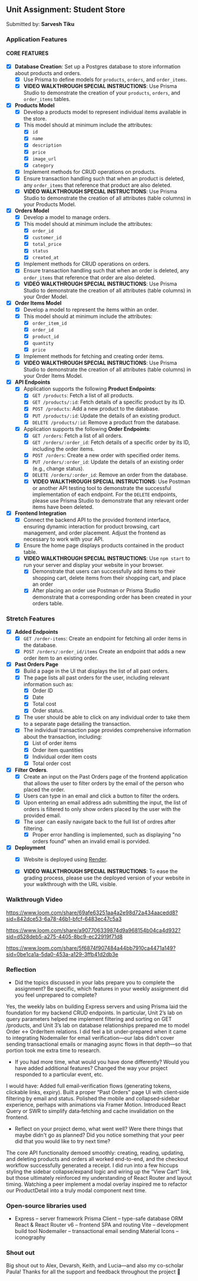## Unit Assignment: Student Store

Submitted by: **Sarvesh Tiku**

### Application Features

#### CORE FEATURES

- [x] **Database Creation**: Set up a Postgres database to store information about products and orders.
  - [x]  Use Prisma to define models for `products`, `orders`, and `order_items`.
  - [x]  **VIDEO WALKTHROUGH SPECIAL INSTRUCTIONS**: Use Prisma Studio to demonstrate the creation of your `products`, `orders`, and `order_items` tables. 
- [x] **Products Model**
  - [x] Develop a products model to represent individual items available in the store. 
  - [x] This model should at minimum include the attributes:
    - [x] `id`
    - [x] `name`
    - [x] `description`
    - [x] `price` 
    - [x] `image_url`
    - [x] `category`
  - [x] Implement methods for CRUD operations on products.
  - [x] Ensure transaction handling such that when an product is deleted, any `order_items` that reference that product are also deleted. 
  - [x] **VIDEO WALKTHROUGH SPECIAL INSTRUCTIONS**: Use Prisma Studio to demonstrate the creation of all attributes (table columns) in your Products Model.
- [x] **Orders Model**
  - [x] Develop a model to manage orders. 
  - [x] This model should at minimum include the attributes:
    - [x] `order_id`
    - [x] `customer_id`
    - [x] `total_price`
    - [x] `status`
    - [x] `created_at`
  - [x] Implement methods for CRUD operations on orders.
  - [x] Ensure transaction handling such that when an order is deleted, any `order_items` that reference that order are also deleted. 
  - [x] **VIDEO WALKTHROUGH SPECIAL INSTRUCTIONS**: Use Prisma Studio to demonstrate the creation of all attributes (table columns) in your Order Model.

- [x] **Order Items Model**
  - [x] Develop a model to represent the items within an order. 
  - [x] This model should at minimum include the attributes:
    - [x] `order_item_id`
    - [x] `order_id`
    - [x] `product_id`
    - [x] `quantity`
    - [x] `price`
  - [x] Implement methods for fetching and creating order items.  
  - [x] **VIDEO WALKTHROUGH SPECIAL INSTRUCTIONS**: Use Prisma Studio to demonstrate the creation of all attributes (table columns) in your Order Items Model.
- [x] **API Endpoints**
  - [x] Application supports the following **Product Endpoints**:
    - [x] `GET /products`: Fetch a list of all products.
    - [x] `GET /products/:id`: Fetch details of a specific product by its ID.
    - [x] `POST /products`: Add a new product to the database.
    - [x] `PUT /products/:id`: Update the details of an existing product.
    - [x] `DELETE /products/:id`: Remove a product from the database.
  - [x] Application supports the following **Order Endpoints**:
    - [x] `GET /orders`: Fetch a list of all orders.
    - [x] `GET /orders/:order_id`: Fetch details of a specific order by its ID, including the order items.
    - [x] `POST /orders`: Create a new order with specified order items.
    - [x] `PUT /orders/:order_id`: Update the details of an existing order (e.g., change status).
    - [x] `DELETE /orders/:order_id`: Remove an order from the database.
    - [x] **VIDEO WALKTHROUGH SPECIAL INSTRUCTIONS**: Use Postman or another API testing tool to demonstrate the successful implementation of each endpoint. For the `DELETE` endpoints, please use Prisma Studio to demonstrate that any relevant order items have been deleted. 
- [x] **Frontend Integration**
  - [x] Connect the backend API to the provided frontend interface, ensuring dynamic interaction for product browsing, cart management, and order placement. Adjust the frontend as necessary to work with your API.
  - [x] Ensure the home page displays products contained in the product table.
  - [x] **VIDEO WALKTHROUGH SPECIAL INSTRUCTIONS**: Use `npm start` to run your server and display your website in your browser. 
    - [x] Demonstrate that users can successfully add items to their shopping cart, delete items from their shopping cart, and place an order
    - [x] After placing an order use Postman or Prisma Studio demonstrate that a corresponding order has been created in your orders table.

### Stretch Features

- [x] **Added Endpoints**
  - [x] `GET /order-items`: Create an endpoint for fetching all order items in the database.
  - [x] `POST /orders/:order_id/items` Create an endpoint that adds a new order item to an existing order. 
- [x] **Past Orders Page**
  - [x] Build a page in the UI that displays the list of all past orders.
  - [x] The page lists all past orders for the user, including relevant information such as:
    - [x] Order ID
    - [x] Date
    - [x] Total cost
    - [x] Order status.
  - [x] The user should be able to click on any individual order to take them to a separate page detailing the transaction.
  - [x] The individual transaction page provides comprehensive information about the transaction, including:
    - [x] List of order items
    - [x] Order item quantities
    - [x] Individual order item costs
    - [x] Total order cost
- [x] **Filter Orders**.
  - [x] Create an input on the Past Orders page of the frontend application that allows the user to filter orders by the email of the person who placed the order. 
  - [x] Users can type in an email and click a button to filter the orders.
  - [x] Upon entering an email address adn submitting the input, the list of orders is filtered to only show orders placed by the user with the provided email. 
  - [x] The user can easily navigate back to the full list of ordres after filtering. 
    - [x] Proper error handling is implemented, such as displaying "no orders found" when an invalid email is porvided.
- [x] **Deployment**
  - [x] Website is deployed using [Render](https://courses.codepath.org/snippets/site/render_deployment_guide).
  - [x] **VIDEO WALKTHROUGH SPECIAL INSTRUCTIONS**: To ease the grading process, please use the deployed version of your website in your walkthrough with the URL visible. 



### Walkthrough Video

https://www.loom.com/share/69afe63251aa4a2e98d72a434aacedd8?sid=842dce53-6a78-46b1-bfcf-6483ec47c5a3

https://www.loom.com/share/a907706339874d9a968154b04ca4d932?sid=d528deb5-a275-4405-8bc9-ec22919f71d8

https://www.loom.com/share/5f6874f907484a44bb7910ca4471a149?sid=0be1ca1a-5da0-453a-a129-3ffb41d2db3e

### Reflection

* Did the topics discussed in your labs prepare you to complete the assignment? Be specific, which features in your weekly assignment did you feel unprepared to complete?

Yes, the weekly labs on building Express servers and using Prisma laid the foundation for my backend CRUD endpoints. In particular, Unit 2’s lab on query parameters helped me implement filtering and sorting on GET /products, and Unit 3’s lab on database relationships prepared me to model Order ↔ OrderItem relations. I did feel a bit under-prepared when it came to integrating Nodemailer for email verification—our labs didn’t cover sending transactional emails or managing async flows in that depth—so that portion took me extra time to research.

* If you had more time, what would you have done differently? Would you have added additional features? Changed the way your project responded to a particular event, etc.
  
I would have: Added full email‐verification flows (generating tokens, clickable links, expiry). Built a proper “Past Orders” page UI with client‐side filtering by email and status. Polished the mobile and collapsed‐sidebar experience, perhaps with animations via Framer Motion. Introduced React Query or SWR to simplify data‐fetching and cache invalidation on the frontend.

* Reflect on your project demo, what went well? Were there things that maybe didn't go as planned? Did you notice something that your peer did that you would like to try next time?

The core API functionality demoed smoothly: creating, reading, updating, and deleting products and orders all worked end-to-end, and the checkout workflow successfully generated a receipt. I did run into a few hiccups styling the sidebar collapse/expand logic and wiring up the “View Cart” link, but those ultimately reinforced my understanding of React Router and layout timing. Watching a peer implement a modal overlay inspired me to refactor our ProductDetail into a truly modal component next time.

### Open-source libraries used

- Express – server framework Prisma Client – type-safe database ORM React & React Router v6 – frontend SPA and routing Vite – development build tool Nodemailer – transactional email sending Material Icons – iconography

### Shout out

Big shout out to Alex, Devarsh, Keith, and Lucia—and also my co-scholar Paula! Thanks for all the support and feedback throughout the project 🙏
